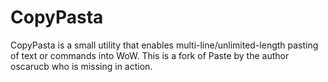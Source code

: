 # CopyPasta
CopyPasta is a small utility that enables multi-line/unlimited-length pasting of text or commands into WoW. This is a fork of Paste by the author oscarucb who is missing in action.
